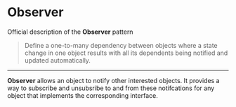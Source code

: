 # Observer

Official description of the **Observer** pattern
> Define a one-to-many dependency between objects where a state change in one object results with all its dependents being notified and updated automatically.

---

**Observer** allows an object to notify other interested objects.
It provides a way to subscribe and unsubsribe to and from these notifcations for any object that implements the corresponding interface.
